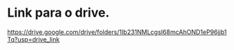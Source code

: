 # Link para o drive.
https://drive.google.com/drive/folders/1Ib231NMLcgsI68mcAhOND1eP96jjb1Tq?usp=drive_link